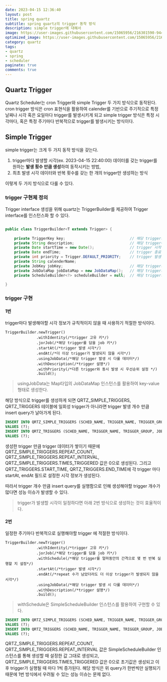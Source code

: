 ```yaml
---
date: 2023-04-15 12:36:40
layout: post
title: spring quartz
subtitle: spring quartz의 trigger 동작 방식
description: simple trigger에 대해서
image: https://user-images.githubusercontent.com/15065956/216301590-944e7367-80eb-4e39-9409-70a8fa42daa5.png
optimized_image: https://user-images.githubusercontent.com/15065956/216301590-944e7367-80eb-4e39-9409-70a8fa42daa5.png
category: quartz
tags:
- quartz
- spring
- scheduler
paginate: true
comments: true
---
```


## Quartz Trigger

Quartz Scheduler는 cron Trigger와 simple Trigger 두 가지 방식으로 동작된다.
cron trigger 방식은 cron 표현식을 활용하여 calender를 기반으로 주기적으로 특정 날짜나 시각 혹은 요일마다 trigger를 발생시키게 되고
simple trigger 방식은 특정 시각마다, 혹은 특정 주기마다 반복적으로 trigger를 발생시키는 방식이다.

## Simple Trigger

simple trigger는 크게 두 가지 동작 방식을 갖는다.

1. trigger마다 발생할 시각(ex. 2023-04-15 22:40:00) 데이터를 갖는 trigger를 원하는 **발생 횟수 만큼 생성**하여 동작시키는 방법,
2. 최초 발생 시각 데이터와 반복 횟수를 갖는 한 개의 trigger만 생성하는 방식

이렇게 두 가지 방식으로 다룰 수 있다.

### trigger 구현체 정의

Trigger interface 생성을 위해 quartz는 TriggerBuilder를 제공하여 Trigger interface를 인스턴스화 할 수 있다.

```java

public class TriggerBuilder<T extends Trigger> {
    
    private TriggerKey key;                             // 해당 trigger의 고유 키 설정
    private String description;                         // 해당 trigger에 대한 설명
    private Date startTime = new Date();                // trigger 시작 시각
    private Date endTime;                               // trigger 종료 시각
    private int priority = Trigger.DEFAULT_PRIORITY;    // trigger 발생 우선 순위(1 ~ 10, default: 5) 
    private String calenderName;                         
    private JobKey jobKey;                              // 해당 trigger가 속해있는 job의 고유 키 설정
    private JobDataMap jobDataMap = new JobDataMap();   // 해당 trigger가 실행될 때 다룰 map타입의 데이터 저장소
    private ScheduleBuilder<?> scheduleBuilder = null;  // 해당 trigger의 동작 스케줄 데이터
    
}

```

### trigger 구현

#### 1번

trigger마다 발생해야할 시각 정보가 규칙적이지 않을 때 사용하기 적절한 방식이다.

```
TriggerBuilder.newTrigger()
              .withIdentity(/*trigger 고유 키*/)
              .jorJob(/*해당 trigger를 담을 job 키*/)
              .startAt(/*trigger 발생 시각*/)
              .endAt(/*더 이상 trigger가 발생되지 않을 시각*/)
              .usingJobData(/*해당 trigger 발생 시 다룰 데이터*/)
              .withDescription(/*trigger 설명*/)
              .withPriority(/*다른 trigger와 동시 발생 시 우선순위 설정 */)
              .build();
```

> usingJobData는 Map타입의 JobDataMap 인스턴스를 활용하여 key-value 형태로 생성한다.

해당 방식으로 trigger를 생성하게 되면 QRTZ_SIMPLE_TRIGGERS, QRTZ_TRIGGERS 테이블에 일회성 trigger가 아니라면 trigger 발생 개수 만큼 insert query가 날아가게 된다.

```sql
INSERT INTO QRTZ_SIMPLE_TRIGGERS (SCHED_NAME, TRIGGER_NAME, TRIGGER_GROUP, REPEAT_COUNT, REPEAT_INTERNAL, TIMES_TRIGGERED) 
VALUES (?);
INSERT INTO QRTZ_TRIGGERS (SCHED_NAME, TRIGGER_NAME, TRIGGER_GROUP, JOB_NAME, JOB_GROUP, DESCRIPTION, NEXT_FIRE_TIME, PREV_FIRE_TIME, TRIGGER_STATE, TRIGGER_TYPE, START_TIME, END_TIME, CALENDAR_NAME, MISFIRE_INSTR, JOB_DATA, PRIORITY) 
VALUES (?);
```

생성한 trigger 만큼 trigger 데이터가 쌓이기 때문에 QRTZ_SIMPLE_TRIGGERS.REPEAT_COUNT, QRTZ_SIMPLE_TRIGGERS.REPEAT_INTERVAL, QRTZ_SIMPLE_TRIGGERS.TIMES_TRIGGERED 값은 0으로 생성된다.
그리고 QRTZ_TRIGGERS.START_TIME, QRTZ_TRIGGERS.END_TIME에 각 trigger 마다 startAt, endAt 필드로 설정한 시각 정보가 생성된다.

따라서 trigger 개수 만큼 insert query를 실행함으로 인해 생성해야할 trigger 개수가 많다면 성능 이슈가 발생할 수 있다.

> trigger가 발생할 시각이 일정하다면 아래 2번 방식으로 생성하는 것이 효율적이다.

#### 2번

일정한 주기마다 반복적으로 실행해야할 trigger 에 적절한 방식이다.

```
TriggerBuilder.newTrigger()
              .withIdentity(/*trigger 고유 키*/)
              .jorJob(/*해당 trigger를 담을 job 키*/)
              .withSchedule(/*해당 trigger를 얼마동안의 간격으로 몇 번 반복 실행할 지 설정*/)
              .startAt(/*trigger 발생 시각*/)
              .endAt(/*repeat 수가 남았더라도 더 이상 trigger가 발생되지 않을 시각*/)
              .usingJobData(/*해당 trigger 발생 시 다룰 데이터*/)
              .withDescription(/*trigger 설명*/)
              .build();
```

> withSchedule은 SimpleScheduleBuilder 인스턴스를 활용하여 구현할 수 있다.

```sql
INSERT INTO QRTZ_SIMPLE_TRIGGERS (SCHED_NAME, TRIGGER_NAME, TRIGGER_GROUP, REPEAT_COUNT, REPEAT_INTERNAL, TIMES_TRIGGERED) 
VALUES (?);
INSERT INTO QRTZ_TRIGGERS (SCHED_NAME, TRIGGER_NAME, TRIGGER_GROUP, JOB_NAME, JOB_GROUP, DESCRIPTION, NEXT_FIRE_TIME, PREV_FIRE_TIME, TRIGGER_STATE, TRIGGER_TYPE, START_TIME, END_TIME, CALENDAR_NAME, MISFIRE_INSTR, JOB_DATA, PRIORITY) 
VALUES (?);
```

QRTZ_SIMPLE_TRIGGERS.REPEAT_COUNT, QRTZ_SIMPLE_TRIGGERS.REPEAT_INTERVAL 값은 SimpleScheduleBuilder 인스턴스를 통해 생성할 때 설정한 값 그대로 생성되고, QRTZ_SIMPLE_TRIGGERS.TIMES_TRIGGERED 값은 0으로 초기값은 생성되고 이후 trigger가 실행될 때 마다 1씩 증가된다.
해당 방식은 위 query가 한번씩만 실행되기 때문에 1번 방식에서 우려될 수 있는 성능 이슈는 문제 없다.
